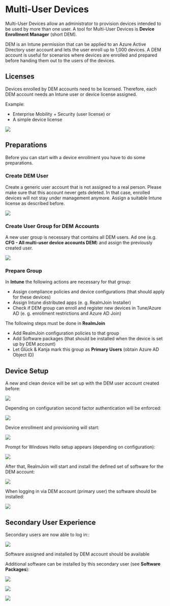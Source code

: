 # Multi-User Devices

Multi-User Devices allow an administrator to provision devices intended to be used by more than one user. A tool for Multi-User Devices is **Device Enrollment Manager** (short DEM).

DEM is an Intune permission that can be applied to an Azure Active Directory user account and lets the user enroll up to 1,000 devices. A DEM account is useful for scenarios where devices are enrolled and prepared before handing them out to the users of the devices.

## Licenses

Devices enrolled by DEM accounts need to be licensed. Therefore, each DEM account needs an Intune user or device license assigned.

Example:

* Enterprise Mobility + Security (user license) or
* A simple device license

![](<.gitbook/assets/dem1 (1) (1).png>)

## Preparations

Before you can start with a device enrollment you have to do some preparations.

### Create DEM User

Create a generic user account that is not assigned to a real person. Please make sure that this account never gets deleted. In that case, enrolled devices will not stay under management anymore. Assign a suitable Intune license as described before.

![](<.gitbook/assets/dem2 (1) (1).png>)

### Create User Group for DEM Accounts

A new user group is necessary that contains all DEM users. Ad one (e.g. **CFG - All multi-user device accounts DEM**) and assign the previously created user.

![](<.gitbook/assets/dem3 (1) (1) (1).png>)

### Prepare Group

In **Intune** the following actions are necessary for that group:

* Assign compliance policies and device configurations (that should apply for these devices)
* Assign Intune distributed apps (e. g. RealmJoin Installer)
* Check if DEM group can enroll and register new devices in Tune/Azure AD (e. g. enrollment restrictions and Azure AD Join)

The following steps must be done in **RealmJoin**

* Add RealmJoin configuration policies to that group
* Add Software packages (that should be installed when the device is set up by DEM account)
* Let Glück & Kanja mark this group as **Primary Users** (obtain Azure AD Object ID)

## Device Setup

A new and clean device will be set up with the DEM user account created before:

![](<.gitbook/assets/dem5 (1) (1).png>)

Depending on configuration second factor authentication will be enforced:

![](<.gitbook/assets/dem6 (1) (1).png>)

Device enrollment and provisioning will start:

![](<.gitbook/assets/dem7 (1) (1) (1) (1) (1) (1).png>)

Prompt for Windows Hello setup appears (depending on configuration):

![](<.gitbook/assets/dem8 (1) (1) (1).png>)

After that, RealmJoin will start and install the defined set of software for the DEM account:

![](<.gitbook/assets/dem9 (1) (1).png>)

When logging in via DEM account (primary user) the software should be installed:

![](<.gitbook/assets/dem10 (1) (1).png>)

## Secondary User Experience

Secondary users are now able to log in::

![](<.gitbook/assets/dem11 (1) (1).png>)

Software assigned and installed by DEM account should be available

Additional software can be installed by this secondary user (see **Software Packages**):

![](<.gitbook/assets/dem13 (1) (1).png>)

![](<.gitbook/assets/dem14 (1) (1).png>)

![](<.gitbook/assets/dem15 (1) (1).png>)
